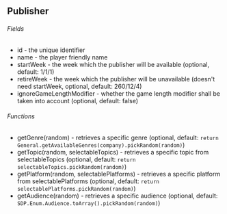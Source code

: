 ## Publisher
###### Fields
* id - the unique identifier
* name - the player friendly name
* startWeek - the week which the publisher will be available (optional, default: 1/1/1)
* retireWeek - the week which the publisher will be unavailable (doesn't need startWeek, optional, default: 260/12/4)
* ignoreGameLengthModifier - whether the game length modifier shall be taken into account (optional, default: false)

###### Functions
* getGenre(random) - retrieves a specific genre (optional, default: `return General.getAvailableGenres(company).pickRandom(random)`)
* getTopic(random, selectableTopics) - retrieves a specific topic from selectableTopics (optional, default: `return selectableTopics.pickRandom(random)`)
* getPlatform(random, selectablePlatforms) - retrieves a specific platform from selectablePlatforms (optional, default: `return selectablePlatforms.pickRandom(random)`)
* getAudience(random) - retrieves a specific audience (optional, default: `SDP.Enum.Audience.toArray().pickRandom(random)`)